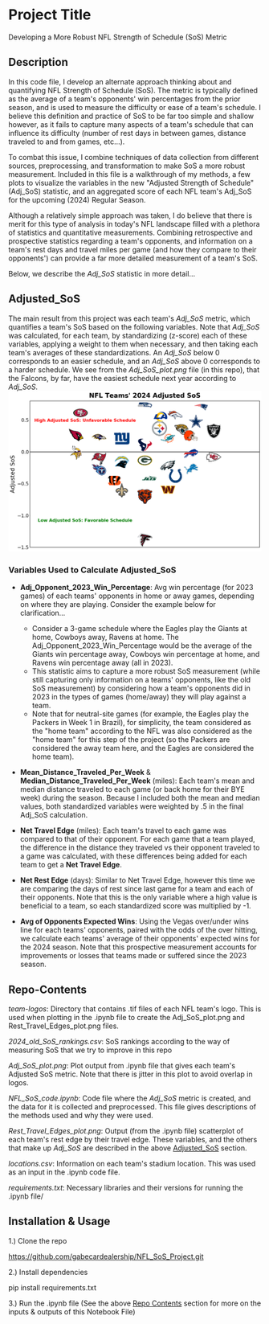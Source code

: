 # Project Title

Developing a More Robust NFL Strength of Schedule (SoS) Metric

## Description

In this code file, I develop an alternate approach thinking about and quantifying NFL Strength of Schedule (SoS). The metric is typically defined as the average of a team's opponents' win percentages from the prior season, and is used to measure the difficulty or ease of a team's schedule. I believe this definition and practice of SoS to be far too simple and shallow however, as it fails to capture many aspects of a team's schedule that can influence its difficulty (number of rest days in between games, distance traveled to and from games, etc...).

To combat this issue, I combine techniques of data collection from different sources, preprocessing, and transformation to make SoS a more robust measurement. Included in this file is a walkthrough of my methods, a few plots to visualize the variables in the new "Adjusted Strength of Schedule" (Adj_SoS) statistic, and an aggregated score of each NFL team's Adj_SoS for the upcoming (2024) Regular Season.

Although a relatively simple approach was taken, I do believe that there is merit for this type of analysis in today's NFL landscape filled with a plethora of statistics and quantitative measurements. Combining retrospective and prospective statistics regarding a team's opponents, and information on a team's rest days and travel miles per game (and how they compare to their opponents') can provide a far more detailed measurement of a team's SoS.

Below, we describe the *Adj_SoS* statistic in more detail...

## Adjusted_SoS

The main result from this project was each team's *Adj_SoS* metric, which quantifies a team's SoS based on the following variables. Note that *Adj_SoS* was calculated, for each team, by standardizing (z-score) each of these variables, applying a weight to them when necessary, and then taking each team's averages of these standardizations. An *Adj_SoS* below 0 corresponds to an easier schedule, and an *Adj_SoS* above 0 corresponds to a harder schedule. We see from the *Adj_SoS_plot.png* file (in this repo), that the Falcons, by far, have the easiest schedule next year according to *Adj_SoS*. ![](https://github.com/gabecardealership/NFL_SoS_Project/blob/main/Adj_SoS_plot.png)

### Variables Used to Calculate Adjusted_SoS

- **Adj_Opponent_2023_Win_Percentage**: Avg win percentage (for 2023 games) of each teams' opponents in home or away games, depending on where they are playing. Consider the example below for clarification...

    - Consider a 3-game schedule where the Eagles play the Giants at home, Cowboys away, Ravens at home. The Adj_Opponent_2023_Win_Percentage would be the average of the Giants win percentage away, Cowboys win percentage at home, and Ravens win percentage away (all in 2023).
    - This statistic aims to capture a more robust SoS measurement (while still capturing only information on a teams' opponents, like the old SoS measurement) by considering how a team's opponents did in 2023 in the types of games (home/away) they will play against a team.
    - Note that for neutral-site games (for example, the Eagles play the Packers in Week 1 in Brazil), for simplicity, the team considered as the "home team" according to the NFL was also considered as the "home team" for this step of the project (so the Packers are considered the away team here, and the Eagles are considered the home team).

- **Mean_Distance_Traveled_Per_Week** & **Median_Distance_Traveled_Per_Week** (miles): Each team's mean and median distance traveled to each game (or back home for their BYE week) during the season. Because I included both the mean and median values, both standardized variables were weighted by .5 in the final Adj_SoS calculation.

- **Net Travel Edge** (miles): Each team's travel to each game was compared to that of their opponent. For each game that a team played, the difference in the distance they traveled vs their opponent traveled to a game was calculated, with these differences being added for each team to get a **Net Travel Edge**.

- **Net Rest Edge** (days): Similar to Net Travel Edge, however this time we are comparing the days of rest since last game for a team and each of their opponents. Note that this is the only variable where a high value is beneficial to a team, so each standardized score was multiplied by -1.

- **Avg of Opponents Expected Wins**: Using the Vegas over/under wins line for each teams' opponents, paired with the odds of the over hitting, we calculate each teams' average of their opponents' expected wins for the 2024 season. Note that this prospective measurement accounts for improvements or losses that teams made or suffered since the 2023 season.
  
## Repo-Contents

*team-logos*: Directory that contains .tif files of each NFL team's logo. This is used when plotting in the .ipynb file to create the Adj_SoS_plot.png and Rest_Travel_Edges_plot.png files. 

*2024_old_SoS_rankings.csv*: SoS rankings according to the way of measuring SoS that we try to improve in this repo

*Adj_SoS_plot.png*: Plot output from .ipynb file that gives each team's Adjusted SoS metric. Note that there is jitter in this plot to avoid overlap in logos.

*NFL_SoS_code.ipynb*: Code file where the *Adj_SoS* metric is created, and the data for it is collected and preprocessed. This file gives descriptions of the methods used and why they were used.

*Rest_Travel_Edges_plot.png*: Output (from the .ipynb file) scatterplot of each team's rest edge by their travel edge. These variables, and the others that make up *Adj_SoS* are described in the above [Adjusted_SoS](#Adjusted_SoS) section.

*locations.csv*: Information on each team's stadium location. This was used as an input in the .ipynb code file.

*requirements.txt*: Necessary libraries and their versions for running the .ipynb file/

## Installation & Usage

1.) Clone the repo

https://github.com/gabecardealership/NFL_SoS_Project.git

2.) Install dependencies

pip install requirements.txt

3.) Run the .ipynb file (See the above [Repo Contents](#repo-contents) section for more on the inputs & outputs of this Notebook File)





